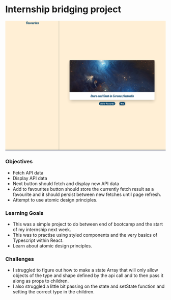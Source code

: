 # Internship bridging project

![IndexPage gif](./IndexPage.gif)

### Objectives
- Fetch API data
- Display API data
- Next button should fetch and display new API data
- Add to favourites button should store the currently fetch result as a favourite and it should persist between new fetches until page refresh.
- Attempt to use atomic design principles.

### Learning Goals
- This was a simple project to do between end of bootcamp and the start of my internship next week.
- This was to practise using styled components and the very basics of Typescript within React.
- Learn about atomic design principles.

### Challenges
- I struggled to figure out how to make a state Array that will only allow objects of the type and shape defined by the api call and to then pass it along as props to children. 
- I also struggled a little bit passing on the state and setState function and setting the correct type in the children.
